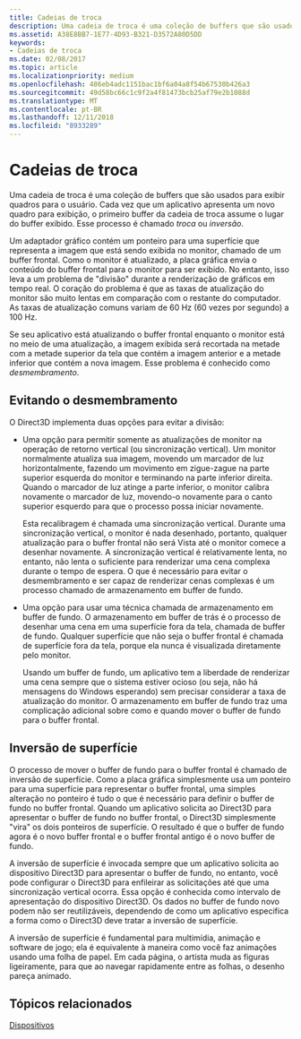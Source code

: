 ```yaml
---
title: Cadeias de troca
description: Uma cadeia de troca é uma coleção de buffers que são usados para exibir quadros para o usuário.
ms.assetid: A38E8BB7-1E77-4D93-B321-D3572A80D5DD
keywords:
- Cadeias de troca
ms.date: 02/08/2017
ms.topic: article
ms.localizationpriority: medium
ms.openlocfilehash: 486eb4adc1151bac1bf6a04a8f54b67530b426a3
ms.sourcegitcommit: 49d58bc66c1c9f2a4f81473bcb25af79e2b1088d
ms.translationtype: MT
ms.contentlocale: pt-BR
ms.lasthandoff: 12/11/2018
ms.locfileid: "8933289"
---
```

# <a name="swap-chains"></a>Cadeias de troca


Uma cadeia de troca é uma coleção de buffers que são usados para exibir quadros para o usuário. Cada vez que um aplicativo apresenta um novo quadro para exibição, o primeiro buffer da cadeia de troca assume o lugar do buffer exibido. Esse processo é chamado *troca* ou *inversão*.

Um adaptador gráfico contém um ponteiro para uma superfície que representa a imagem que está sendo exibida no monitor, chamado de um buffer frontal. Como o monitor é atualizado, a placa gráfica envia o conteúdo do buffer frontal para o monitor para ser exibido. No entanto, isso leva a um problema de "divisão" durante a renderização de gráficos em tempo real. O coração do problema é que as taxas de atualização do monitor são muito lentas em comparação com o restante do computador. As taxas de atualização comuns variam de 60 Hz (60 vezes por segundo) a 100 Hz.

Se seu aplicativo está atualizando o buffer frontal enquanto o monitor está no meio de uma atualização, a imagem exibida será recortada na metade com a metade superior da tela que contém a imagem anterior e a metade inferior que contém a nova imagem. Esse problema é conhecido como *desmembramento*.

## <a name="span-idavoidingtearingspanspan-idavoidingtearingspanspan-idavoidingtearingspanavoiding-tearing"></a><span id="Avoiding_tearing"></span><span id="avoiding_tearing"></span><span id="AVOIDING_TEARING"></span>Evitando o desmembramento


O Direct3D implementa duas opções para evitar a divisão:

-   Uma opção para permitir somente as atualizações de monitor na operação de retorno vertical (ou sincronização vertical). Um monitor normalmente atualiza sua imagem, movendo um marcador de luz horizontalmente, fazendo um movimento em zigue-zague na parte superior esquerda do monitor e terminando na parte inferior direita. Quando o marcador de luz atinge a parte inferior, o monitor calibra novamente o marcador de luz, movendo-o novamente para o canto superior esquerdo para que o processo possa iniciar novamente.

    Esta recalibragem é chamada uma sincronização vertical. Durante uma sincronização vertical, o monitor é nada desenhado, portanto, qualquer atualização para o buffer frontal não será Vista até o monitor comece a desenhar novamente. A sincronização vertical é relativamente lenta, no entanto, não lenta o suficiente para renderizar uma cena complexa durante o tempo de espera. O que é necessário para evitar o desmembramento e ser capaz de renderizar cenas complexas é um processo chamado de armazenamento em buffer de fundo.

-   Uma opção para usar uma técnica chamada de armazenamento em buffer de fundo. O armazenamento em buffer de trás é o processo de desenhar uma cena em uma superfície fora da tela, chamada de buffer de fundo. Qualquer superfície que não seja o buffer frontal é chamada de superfície fora da tela, porque ela nunca é visualizada diretamente pelo monitor.

    Usando um buffer de fundo, um aplicativo tem a liberdade de renderizar uma cena sempre que o sistema estiver ocioso (ou seja, não há mensagens do Windows esperando) sem precisar considerar a taxa de atualização do monitor. O armazenamento em buffer de fundo traz uma complicação adicional sobre como e quando mover o buffer de fundo para o buffer frontal.

## <a name="span-idsurfaceflippingspanspan-idsurfaceflippingspanspan-idsurfaceflippingspansurface-flipping"></a><span id="Surface_flipping"></span><span id="surface_flipping"></span><span id="SURFACE_FLIPPING"></span>Inversão de superfície


O processo de mover o buffer de fundo para o buffer frontal é chamado de inversão de superfície. Como a placa gráfica simplesmente usa um ponteiro para uma superfície para representar o buffer frontal, uma simples alteração no ponteiro é tudo o que é necessário para definir o buffer de fundo no buffer frontal. Quando um aplicativo solicita ao Direct3D para apresentar o buffer de fundo no buffer frontal, o Direct3D simplesmente "vira" os dois ponteiros de superfície. O resultado é que o buffer de fundo agora é o novo buffer frontal e o buffer frontal antigo é o novo buffer de fundo.

A inversão de superfície é invocada sempre que um aplicativo solicita ao dispositivo Direct3D para apresentar o buffer de fundo, no entanto, você pode configurar o Direct3D para enfileirar as solicitações até que uma sincronização vertical ocorra. Essa opção é conhecida como intervalo de apresentação do dispositivo Direct3D. Os dados no buffer de fundo novo podem não ser reutilizáveis, dependendo de como um aplicativo especifica a forma como o Direct3D deve tratar a inversão de superfície.

A inversão de superfície é fundamental para multimídia, animação e software de jogo; ela é equivalente à maneira como você faz animações usando uma folha de papel. Em cada página, o artista muda as figuras ligeiramente, para que ao navegar rapidamente entre as folhas, o desenho pareça animado.

## <a name="span-idrelated-topicsspanrelated-topics"></a><span id="related-topics"></span>Tópicos relacionados


[Dispositivos](devices.md)

 

 




